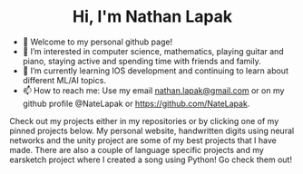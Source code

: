 <div align="center">
  <h1> Hi, I'm Nathan Lapak </h1>
</div>

- 👋 Welcome to my personal github page!
- 👀 I’m interested in computer science, mathematics, playing guitar and piano, staying active and spending time with friends and family.
- 🌱 I’m currently learning IOS development and continuing to learn about different ML/AI topics.
- 📫 How to reach me: Use my email nathan.lapak@gmail.com or on my github profile @NateLapak or https://github.com/NateLapak.


Check out my projects either in my repositories or by clicking one of my pinned projects below. My personal website, handwritten digits using neural networks and 
the unity project are some of my best projects that I have made. There are also a couple of language specific projects and my earsketch project where I created
a song using Python! Go check them out!

<!---
Hey there, my name is Nathan Lapak and I am currently a senior attending J.H Picard high school. I would like to graduate as a comp sci major in university and work in tech. I 
enjoy web design and web development, competitive programming and developing simple games. I am curious about learning machine learning and artificial intelligence but 
I would need to learn he math needed (Calculus, linear algebra, statistics and probability) before I tackle this subject.
--->
